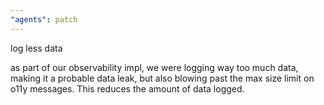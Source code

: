 ```yaml
---
"agents": patch
---
```


log less data

as part of our observability impl, we were logging way too much data, making it a probable data leak, but also blowing past the max size limit on o11y messages. This reduces the amount of data logged.
